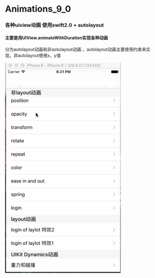 # Animations_9_0
### 各种uiview动画 使用swift2.0 + autolayout 
#### 主要是用UIView.animateWithDuration实现各种动画 
分为autolayout动画和非aotulayout动画 ，autolayout动画主要使用约束来实现。非autolayout使用x，y值

![](https://github.com/sidetlw/Animations_9_0/blob/master/positionAnimation/screenShots/animate1.gif)

